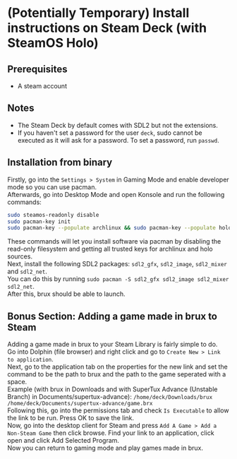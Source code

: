 # (Potentially Temporary) Install instructions on Steam Deck (with SteamOS Holo)
## Prerequisites
* A steam account
## Notes
* The Steam Deck by default comes with SDL2 but not the extensions.
* If you haven't set a password for the user `deck`, sudo cannot be executed as it will ask for a password. To set a password, run `passwd`.
## Installation from binary
Firstly, go into the `Settings > System` in Gaming Mode and enable developer mode so you can use pacman. <br>
Afterwards, go into Desktop Mode and open Konsole and run the following commands:
```sh
sudo steamos-readonly disable
sudo pacman-key init
sudo pacman-key --populate archlinux && sudo pacman-key --populate holo
```
These commands will let you install software via pacman by disabling the read-only filesystem and getting all trusted keys for archlinux and holo sources. <br>
Next, install the following SDL2 packages: `sdl2_gfx`, `sdl2_image`, `sdl2_mixer` and `sdl2_net`. <br>
You can do this by running `sudo pacman -S sdl2_gfx sdl2_image sdl2_mixer sdl2_net`. <br>
After this, brux should be able to launch.
## Bonus Section: Adding a game made in brux to Steam
Adding a game made in brux to your Steam Library is fairly simple to do. <br>
Go into Dolphin (file browser) and right click and go to `Create New > Link to application`. <br>
Next, go to the application tab on the properties for the new link and set the command to be the path to brux and the path to the game seperated with a space. <br>
Example (with brux in Downloads and with SuperTux Advance (Unstable Branch) in Documents/supertux-advance): `/home/deck/Downloads/brux /home/deck/Documents/supertux-advance/game.brx` <br>
Following this, go into the permissions tab and check `Is Executable` to allow the link to be run. Press OK to save the link. <br>
Now, go into the desktop client for Steam and press `Add A Game > Add a Non-Steam Game` then click browse. Find your link to an application, click open and click Add Selected Program. <br>
Now you can return to gaming mode and play games made in brux.
